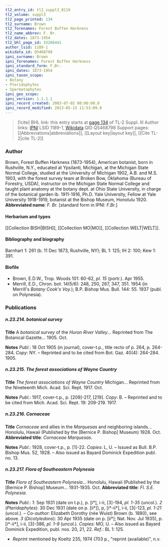 ```yaml
---
tl2_entry_id: tl2_suppl3_0119
tl2_volume: suppl3
tl2_page_printed: 134
tl2_surname: Brown
tl2_forenames: Forest Buffen Harkness
tl2_name_abbrev: F. Br.
tl2_dates: 1873-1954
tl2_bhl_page_id: 33266441
author_lsid: 1189-1
wikidata_id: Q5468798
ipni_surname: Brown
ipni_forenames: Forest Buffen Harkness
ipni_standard_form: F.Br.
ipni_dates: 1873-1954
ipni_taxon_scope: 
- Botany
- Pteridophytes
- Spermatophytes
ipni_geo_scope: 
ipni_version: 1.1.1.1
ipni_record_created: 2003-07-02 00:00:00.0
ipni_record_modified: 2013-05-15 11:53:09.0
---
```


> [!cite] BHL link: this entry starts at [page 134](https://www.biodiversitylibrary.org/page/33266441) of TL-2 Suppl. III
> Author links: [IPNI](https://www.ipni.org/a/1189-1) LSID 1189-1, [Wikidata](https://www.wikidata.org/wiki/Q5468798) QID Q5468798
> Support pages: [[Abbreviations|abbreviations]], [[Layout key|layout key]], [[Cite TL-2|cite TL-2]]

### Author

Brown, Forest Buffen Harkness (1873-1954), American botanist, born in Rushville, N.Y., educated at Ypsilanti, Michigan, at the Michigan State Normal College, studied at the University of Michigan 1902, A.B. and M.S. 1903, with the forest survey team at Broken Bow, Oklahoma (Bureau of Forestry, USDA), instructor on the Michigan State Normal College and taught plant anatomy at the botany dept. at Ohio State University, in charge of the botanical garden ib. 1911-1916, Ph.D. Yale University, Fellow at Yale University 1918-1919, botanist at the Bishop Museum, Honolulu 1920. 
**Abbreviated name**: *F. Br.* \[standard form in IPNI: *F.Br.*\]

#### Herbarium and types

[[Collection BISH|BISH]], [[Collection MO|MO]], [[Collection WELT|WELT]].

#### Bibliography and biography

Barnhart 1: 261 (b. 11 Dec 1873, Rushville, NY); BL 1: 125; IH 2: 100; Kew 1: 391.

#### Biofile

- Brown, E.D.W., Trop. Woods 101: 60-62, *pl. 15* (portr.). Apr 1955.
- Merrill, E.D., Chron. bot. 14(5/6): 248, 250, 267, 347, 351. 1954 (in Merrill's *Botany Cook's Voy.*); B.P. Bishop Mus. Bull. 144: 55. 1937 (publ. on Polynesia).

### Publications

##### n.23.214. botanical survey

**Title**
A *botanical survey* of the *Huron River Valley*... Reprinted from The Botanical Gazette... 1905. Oct.

**Notes**
*Publ*.: 18 Oct 1905 (in journal), cover-t.p., title recto of p. 264, p. 264-284. *Copy*: NY. – Reprinted and to be cited from Bot. Gaz. 40(4): 264-284. 1905.

##### n.23.215. The forest associations of Wayne Country

**Title**
*The forest associations of Wayne Country* Michigan... Reprinted from the Nineteenth Mich. Acad. Sci. Rept. 1917. Oct.

**Notes**
*Publ*.: 1917, cover-t.p., p. \[209\]-217, \[219\]. *Copy*: B. – Reprinted and to be cited from Mich. Acad. Sci. Rept. 19: 209-219. 1917.

##### n.23.216. Cornaceae

**Title**
*Cornaceae* and allies in the *Marquesas* and neighboring islands... Honolulu, Hawaii (Published by the \[Bernice P. Bishop\] Museum) 1928. Oct.
**Abbreviated title**: *Cornaceae Marquesas*.

**Notes**
*Publ*.: 1928, cover-t.p., p. \[1\]-22. *Copies*: L, U. – Issued as Bull. B.P. Bishop Mus. 52, 1928.  – Also issued as Bayard Dominick Expedition publ. no. 13.

##### n.23.217. Flora of Southeastern Polynesia

**Title**
*Flora of Southeastern Polynesia*... Honolulu, Hawaii (Published by the \[Bernice P. Bishop\] Museum... 1931-1935. Oct.
**Abbreviated title**: *Fl. S.E. Polynesia*.

**Notes**
*Publ*.: *1*: Sep 1931 (date on t.p.), p. \[i\*\], i-ii, \[3\]-194, *pl. 1-35* (uncol.).
*2* (*Pteridophytes*): 30 Dec 1931 (date on p. \[ii\*\]), p, \[i\*-ii\*\], i-ii, \[3\]-123, *pl. 1-21* (uncol.). – *Co-author*: Elizabeth Dorothy (née Wuist) Brown (b. 1880), see above.
*3* (*Dicotyledons*): 30 Apr 1935 (date on p. \[ii\*\]; Nat. Nov. Jul 1935), p. \[i\*-ii\*\], i-ii, \[3\]-386, *pl. 1-9* (uncol.).
*Copies*: MO, U. – Also issued as Bayard Dominick Expedition, publ. nos. 20, 21, 22.
*Ref*.: BL 1: 125.
- *Reprint* mentioned by Koeltz 235, 1974 (703 p., "reprint (available)", n.v.

